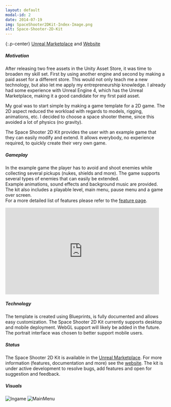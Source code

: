 ```yaml
---
layout: default
modal-id: 2
date: 2014-07-19
img: SpaceShooter2DKit-Index-Image.png
alt: Space-Shooter-2D-Kit
---
```


{:.p-center}
[Unreal Marketplace][unreal-marketplace] and [Website][website]

##### Motivation

After releasing two free assets in the Unity Asset Store, it was time to broaden my skill set. First by using another engine and second by making a paid asset for a different store. This would not only teach me a new technology, but also let me apply my entrepreneurship knowledge. I already had some experience with Unreal Engine 4, which has the Unreal Marketplace, making it a good candidate for my first paid asset. 

My goal was to start simple by making a game template for a 2D game. The 2D aspect reduced the workload with regards to models, rigging, animations, etc. I decided to choose a space shooter theme, since this avoided a lot of physics (no gravity). 

The Space Shooter 2D Kit provides the user with an example game that they can easily modify and extend. It allows everybody, no experience required, to quickly create their very own game.

##### Gameplay

In the example game the player has to avoid and shoot enemies while collecting several pickups (nukes, shields and more). The game supports several types of enemies that can easily be extended.  
Example animations, sound effects and background music are provided. The kit also includes a playable level, main menu, pause menu and a game over screen.  
For a more detailed list of features please refer to the [feature page][feature-page].  

<DIV class="figure-block">
    <iframe width="480" height="270" src="https://www.youtube.com/embed/zbM9OBuXCDg" frameborder="0" allowfullscreen></iframe>
</DIV>

##### Technology

The template is created using Blueprints, is fully documented and allows easy customization. The Space Shooter 2D Kit currently supports desktop and mobile deployment. WebGL support will likely be added in the future. The portrait interface was chosen to better support mobile users. 

##### Status

The Space Shooter 2D Kit is available in the [Unreal Marketplace][unreal-marketplace]. For more information (features, documentation and more) see the [website][website]. The kit is under active development to resolve bugs, add features and open for suggestion and feedback.

##### Visuals

<img src="{{site.baseurl}}/assets/images/space_shooter_2d_kit/Ingame.png" class="img-responsive img-centered" alt="Ingame"/>
<img src="{{site.baseurl}}/assets/images/space_shooter_2d_kit/MainMenu.png" class="img-responsive img-centered" alt="MainMenu"/>

[unreal-marketplace]: https://www.unrealengine.com/marketplace/space-shooter-2d-kit
[website]: https://gracesgames.github.io/SpaceShooter2DKit/
[feature-page]: https://gracesgames.github.io/SpaceShooter2DKit/features/
